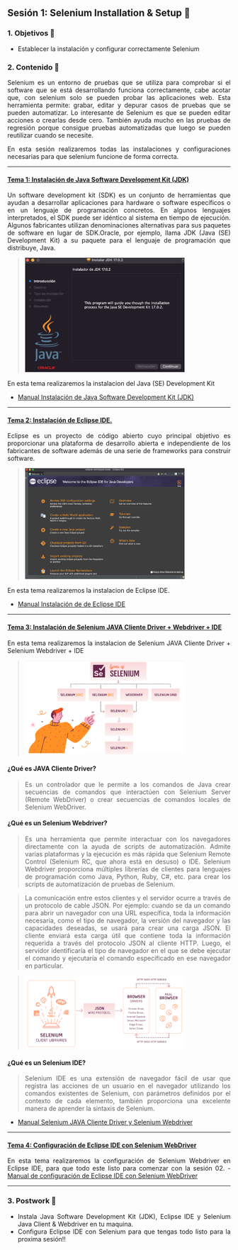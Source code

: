 ## Sesión 1: Selenium Installation & Setup 🤖


<div style="text-align: justify;">

### 1. Objetivos :dart: 

- Establecer la instalación y configurar correctamente Selenium

### 2. Contenido :blue_book:
Selenium es un entorno de pruebas que se utiliza para comprobar si el software que se está desarrollando funciona correctamente, cabe acotar que, con selenium solo se pueden probar las aplicaciones web. Esta herramienta permite: grabar, editar y depurar casos de pruebas que se pueden automatizar. Lo interesante de Selenium es que se pueden editar acciones o crearlas desde cero. También ayuda mucho en las pruebas de regresión porque consigue pruebas automatizadas que luego se pueden reutilizar cuando se necesite. 
  
En esta sesión realizaremos todas las instalaciones y configuraciones necesarias para que selenium funcione de forma correcta. 

---


#### <ins>Tema 1: Instalación de Java Software Development Kit (JDK)</ins>

Un software development kit (SDK) es un conjunto de herramientas que ayudan a desarrollar aplicaciones para hardware o software específicos o en un lenguaje de programación concretos. En algunos lenguajes interpretados, el SDK puede ser idéntico al sistema en tiempo de ejecución. Algunos fabricantes utilizan denominaciones alternativas para sus paquetes de software en lugar de SDK.Oracle, por ejemplo, llama JDK (Java (SE) Development Kit) a su paquete para el lenguaje de programación que distribuye, Java.
  ><img src="./JDK.png" width="360">    
En esta tema realizaremos la instalacion del Java (SE) Development Kit
  - [Manual Instalación de Java Software Development Kit (JDK)](./Ejemplo-01)

---



#### <ins>Tema 2: Instalación de Eclipse IDE. </ins>
  
Eclipse es un proyecto de código abierto cuyo principal objetivo es proporcionar una plataforma de desarrollo abierta e independiente de los fabricantes de software además de una serie de frameworks para construir software.
   ><img src="./eclipse.png" width="360">     
En esta tema realizaremos la instalacion de Eclipse IDE.
   - [Manual Instalación de de Eclipse IDE](./Ejemplo-02)
  
---



#### <ins>Tema 3: Instalación de Selenium JAVA Cliente Driver + Webdriver + IDE</ins>

En esta tema realizaremos la instalacion de Selenium JAVA Cliente Driver + Selenium Webdriver + IDE
  ><img src="./arquitectura_selenium.png" width="360">  

#### ¿Qué es JAVA Cliente Driver?
  > Es un controlador que le permite a los comandos de Java crear secuencias de comandos que interactúen con Selenium Server (Remote WebDriver) o crear secuencias de comandos locales de Selenium WebDriver.
#### ¿Qué es un Selenium Webdriver?
  > Es una herramienta que permite interactuar con los navegadores directamente con la ayuda de scripts de automatización. Admite varias plataformas y la ejecución es más rápida que Selenium Remote Control (Selenium RC, que ahora está en desuso) o IDE. Selenium Webdriver proporciona múltiples librerías de clientes para lenguajes de programación como Java, Python, Ruby, C#, etc. para crear los scripts de automatización de pruebas de Selenium. 
  
  > La comunicación entre estos clientes y el servidor ocurre a través de un protocolo de cable JSON. Por ejemplo: cuando se da un comando para abrir un navegador con una URL específica, toda la información necesaria, como el tipo de navegador, la versión del navegador y las capacidades deseadas, se usará para crear una carga JSON. El cliente enviará esta carga útil que contiene toda la información requerida a través del protocolo JSON al cliente HTTP. Luego, el servidor identificaría el tipo de navegador en el que se debe ejecutar el comando y ejecutaría el comando especificado en ese navegador en particular.
  
  ><img src="./arquitectura_selenium_webdriver.png" width="360">  
 
  #### ¿Qué es un Selenium IDE?
  > Selenium IDE es una extensión de navegador fácil de usar que registra las acciones de un usuario en el navegador utilizando los comandos existentes de Selenium, con parámetros definidos por el contexto de cada elemento, también proporciona una excelente manera de aprender la sintaxis de Selenium. 
  
  - [Manual Selenium JAVA Cliente Driver y Selenium Webdriver](./Ejemplo-03)

---



#### <ins>Tema 4: Configuración de Eclipse IDE con Selenium WebDriver</ins>

En esta tema realizaremos la configuración de Selenium Webdriver en Eclipse IDE, para que todo este listo para comenzar con la sesión 02.
    - [Manual de configuración de Eclipse IDE con Selenium WebDriver](./Ejemplo-04)

---

### 3. Postwork :memo:

- Instala Java Software Development Kit (JDK), Eclipse IDE y Selenium Java Client & Webdriver en tu maquina.
- Configura Eclipse IDE con Selenium para que tengas todo listo para la proxima sesión!!

<br/>


</div>

